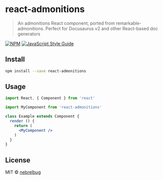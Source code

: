 # react-admonitions

> An admonitions React component, ported from remarkable-admonitions. Perfect for Docusaurus v2 and other React-based doc generators

[![NPM](https://img.shields.io/npm/v/react-admonitions.svg)](https://www.npmjs.com/package/react-admonitions) [![JavaScript Style Guide](https://img.shields.io/badge/code_style-standard-brightgreen.svg)](https://standardjs.com)

## Install

```bash
npm install --save react-admonitions
```

## Usage

```jsx
import React, { Component } from 'react'

import MyComponent from 'react-admonitions'

class Example extends Component {
  render () {
    return (
      <MyComponent />
    )
  }
}
```

## License

MIT © [nebrelbug](https://github.com/nebrelbug)
